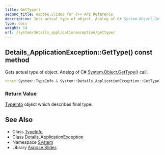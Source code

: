 ```yaml
---
title: GetType()
second_title: Aspose.Slides for C++ API Reference
description: Gets actual type of object. Analog of C# System.Object.GetType() call.
type: docs
weight: 14
url: /system/details_applicationexception/gettype/
---
```

## Details_ApplicationException::GetType() const method


Gets actual type of object. Analog of C# [System.Object.GetType()](../../object/gettype/) call.

```cpp
const System::TypeInfo & System::Details_ApplicationException::GetType() const override
```


### Return Value

[TypeInfo](../../typeinfo/) object which describes final type.

## See Also

* Class [TypeInfo](../../typeinfo/)
* Class [Details_ApplicationException](../)
* Namespace [System](../../)
* Library [Aspose.Slides](../../../)